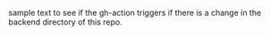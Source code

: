 sample text to see if the gh-action triggers if there is a change in the backend directory of this repo.